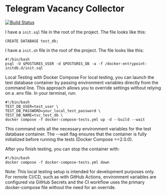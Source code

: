 # Telegram Vacancy Collector

[![Build Status](https://github.com/Alexander-Tarletsky/vacancy-collector/actions/workflows/dev_branch.yml/badge.svg?branch=development)](https://github.com/Alexander-Tarletsky/vacancy-collector/actions/workflows/dev_branch.yml)

I have a `init.sql` file in the root of the project. The file looks like this:
```
CREATE DATABASE test_db;
```
I have a `init.sh` file in the root of the project. The file looks like this:
```
#!/bin/bash
psql -U $POSTGRES_USER -d $POSTGRES_DB -a -f /docker-entrypoint-initdb.d/init.sql
```

Local Testing with Docker Compose
For local testing, you can launch the test database container by passing environment variables directly from the command line. This approach allows you to override settings without relying on a .env file. In your terminal, run:

```
#!/bin/bash
TEST_DB_USER=test_user \
TEST_DB_PASSWORD=your_local_test_password \
TEST_DB_NAME=tvc_test_db \
docker compose -f docker-compose-tests.yml up -d --build --wait
```

This command sets all the necessary environment variables for the test database container.
The --wait flag ensures that the container is fully initialized before running the tests (Docker Compose >=2.0.0).

After you finish testing, you can stop the container with:
```
#!/bin/bash
docker compose -f docker-compose-tests.yml down
```
Note: This local testing setup is intended for development purposes only. For remote CI/CD, such as with GitHub Actions, environment variables are configured via GitHub Secrets and the CI workflow uses the primary docker-compose file without the need for an override.